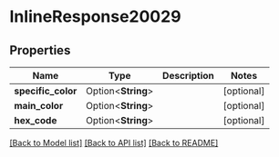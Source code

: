 # InlineResponse20029

## Properties

Name | Type | Description | Notes
------------ | ------------- | ------------- | -------------
**specific_color** | Option<**String**> |  | [optional]
**main_color** | Option<**String**> |  | [optional]
**hex_code** | Option<**String**> |  | [optional]

[[Back to Model list]](../README.md#documentation-for-models) [[Back to API list]](../README.md#documentation-for-api-endpoints) [[Back to README]](../README.md)


